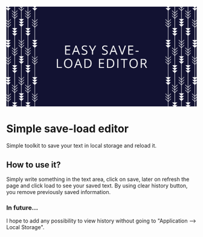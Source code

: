 ![cover](https://github.com/zuzanna-dabrowska/simple-editor/blob/master/public/save-load.png)

# Simple save-load editor

Simple toolkit to save your text in local storage and reload it.

## How to use it?

Simply write something in the text area, click on save, later on refresh the page and click load to see your saved text.
By using clear history button, you remove previously saved information.

### In future...

I hope to add any possibility to view history without going to "Application --> Local Storage".
